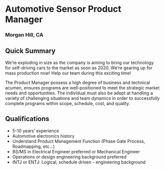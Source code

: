 # Automotive Sensor Product Manager
### Morgan Hill, CA

## Quick Summary
We’re exploding in size as the company is aiming to bring our technology for self-driving cars to the market as soon as 2020. We’re gearing up for mass production now! Help our team during this exciting time!

The Product Manager possess a high degree of business and technical acumen, ensures programs are well-positioned to meet the strategic market needs and opportunities.  The individual must also be adept at handling a variety of challenging situations and team dynamics in order to successfully complete programs within scope, schedule, cost, and quality.

## Qualifications
+	5-10 years’ experience
+	Automotive electronics history
+	Understand Product Management Function (Phase Gate Process, Roadmapping, etc…)
+	BS/MS in Electrical Engineer  preferred or Mechanical Engineer
+	Operations or design engineering background preferred
+	INTJ or ENTJ:  Logical, schedule driven – engineering background

